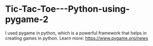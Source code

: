 # Tic-Tac-Toe---Python-using-pygame-2
I used pygame in python, which is a powerful framework that helps in creating games in python. Learn more: https://www.pygame.org/news
